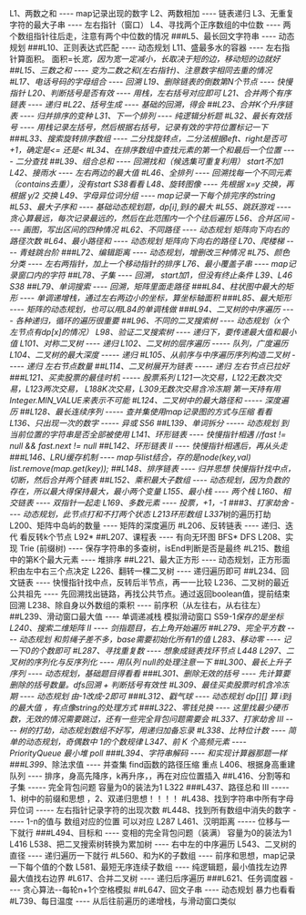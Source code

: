 L1、两数之和 ---- map记录出现的数字
L2、两数相加 ---- 链表递归
L3、无重复字符的最大子串 ---- 左右指针（窗口）
L4、寻找两个正序数组的中位数 ---- 两个数组指针往后走，注意有两个中位数的情况
###L5、最长回文字符串 ---- 动态规划
###L10、正则表达式匹配 ---- 动态规划
L11、盛最多水的容器 ---- 左右指针算面积。   面积=长*宽，因为宽一定减小，长取决于短的边，移动短的边就好
##L15、三数之和 ---- 变为二数之和(左右指针)、注意数字相同去重的情况
#L17、电话号码的字母组合 ---- 回溯
L19、删除链表的倒数第N个节点 ---- 快慢指针
L20、判断括号是否有效 ---- 用栈，左右括号对应即可
L21、合并两个有序链表 ---- 递归
#L22、括号生成 ---- 基础的回溯，得会
##L23、合并K个升序链表 ---- 归并排序的变种
L31、下一个排列 ---- 纯逻辑分析题
#L32、最长有效括号 ---- 用栈记录左括号，然后根据右括号，记录有效的字符位置标记一下
###L33、搜索旋转排序数组 ---- 二分找旋转点，二分法根据left、right是否可+1，确定是<= 还是<
#L34、在排序数组中查找元素的第一个和最后一个位置 ---- 二分查找
##L39、组合总和 ---- 回溯找和（候选集可重复利用） start不加1
L42、接雨水 ---- 左右两边的最大值
#L46、全排列 ---- 回溯找每一个不同元素（contains去重），没有start   S38看看
L48、旋转图像 ---- 先根据 x=y 交换，再根据 y/2 交换
L49、字母异位词分组 ---- map记录一下每个排完序的string
#L53、最大子序和 ---- 基础动态规划题，dp[i],到i的最大
#L55、跳跃游戏 ---- 贪心算最远，每次记录最远的，然后在此范围内一个个往后遍历
L56、合并区间 ---- 画图，写出区间的四种情况
#L62、不同路径 ---- 动态规划 矩阵向下向右的路径次数
#L64、最小路径和 ----  动态规划 矩阵向下向右的路径
L70、爬楼梯 ---- 青蛙跳台阶
###L72、编辑距离 ---- 动态规划，增删改三种情况
#L75、颜色分类 ---- 左右两指针，加上一个移动指针的排序
L76、最小覆盖子串 ---- map记录窗口内的字符
##L78、子集 ---- 回溯， start加1，但没有终止条件 L39、L46 S38
##L79、单词搜索 ----  回溯，矩阵里面走路径
###L84、柱状图中最大的矩形 ---- 单调递增栈，通过左右两边小的坐标，算坐标轴面积
###L85、最大矩形 ---- 矩阵的动态规划，也可以用L84的单调栈做
###L94、二叉树的中序遍历 ---- 各种递归，循环的遍历很重要
##L96、不同的二叉搜索树 ---- 动态规划（x个左节点有dp[x]的情况）
L98、验证二叉搜索树 ---- 递归下，要传递最大值和最小值
L101、对称二叉树 ---- 递归
L102、二叉树的层序遍历 ----- 队列，广度遍历
L104、二叉树的最大深度 ----- 递归
#L105、从前序与中序遍历序列构造二叉树 ----- 递归 左右节点数量
##L114、二叉树展开为链表   ----- 递归 左右节点已拉好
###L121、买卖股票的最佳时机   ----- 股票系列 L121一次交易，L122无数次交易，L123两次交易，
						L188K次交易，L309无数次交易含冷冻期 第一天持有用Integer.MIN_VALUE来表示不可能
#L124、二叉树中的最大路径和   ----- 深度遍历
##L128、最长连续序列   ----- 查并集使用map记录图的方式与压缩  看看
L136、只出现一次的数字 ----- 异或  S56
##L139、单词拆分   ----- 动态规划 	到当前位置的字符串是否全部被使用
L141、环形链表 ----  快慢指针相遇   //fast != null && fast.next != null
##L142、环形链表 II ----   快慢指针相遇后，再从头走
###L146、LRU缓存机制 ----   map与list结合，存的是node(key,val)  list.remove(map.get(key));
##L148、排序链表 ---- 归并思想 快慢指针找中点，切断，然后合并两个链表
##L152、乘积最大子数组 ---- 动态规划，因为负数的存在，所以最大得保持最大，最小两个变量
L155、最小栈 ---- 两个栈
L160、相交链表 ---- 双指针一起走
L169、多数元素 ---- 投票，+1，-1
###3、打家劫舍 ----   动态规划，此节点打和不打两个状态  L213环形数组  L337*树的遍历打劫
L200、矩阵中岛屿的数量 ----   矩阵的深度遍历
#L206、反转链表 ---- 递归、迭代   看反转k个节点   L92*
##L207、课程表 ----  有向无环图 BFS*   DFS
L208、实现 Trie (前缀树) ---- 保存字符串的多查树，isEnd判断是否是最终
#L215、数组中的第K个最大元素 ---- 堆排序
##L221、最大正方形 ---- 动态规划，正方形面积由左中右三个点决定
L226、翻转一棵二叉树 ---- 递归遍历即可
##L234、回文链表 ---- 快慢指针找中点，反转后半节点，再一一比较
L236、二叉树的最近公共祖先 ---- 先回溯找出链路，再找公共节点。通过返回boolean值，提前结束回溯
L238、除自身以外数组的乘积 ---- 前序积（从左往右，从右往左）
##L239、滑动窗口最大值 ---- 单调递减栈 模拟滑动窗口  S59-1*保存的是坐标
L240、搜索二维矩阵 II ----  剑指题目，右上角开始遍历
##L279、完全平方数 ---- 动态规划 和剪绳子差不多，base需要初始化所有1的值
L283、移动零 ---- 记一下0的个数即可
#L287、寻找重复数 ---- 想象成链表找环节点  L448
L297、二叉树的序列化与反序列化 ---- 用队列 null的处理注意一下
##L300、最长上升子序列 ----  动态规划，基础题目得看看
###L301、删除无效的括号 ---- 先计算要删除的括号数量。dfs回溯 + 判断括号有效性
#L309、最佳买卖股票时机含冷冻期 ---- 动态规划  由-1改成-2即可
###L312、戳气球 ----  动态规划 dp[][] 算 i到j 的最大值 ，有点像string的处理方式
###L322、零钱兑换 ---- 这里找最少硬币数，无效的情况需要跳过，还有一些完全背包问题需要会
#L337、打家劫舍 III ---- 树的打劫，动态规划数组不好写，用递归加备忘录
#L338、比特位计数 ---- 简单的动态规划，奇偶数中 1的个数规律
L347、前 K 个高频元素 ---- PriorityQueue 最小堆 poll
###L394、字符串解码 ---- 和实现计算器那题一样
###L399*、除法求值 ---- 并查集 find函数的路径压缩 重点
L406、根据身高重建队列 ----  排序，身高先降序，k再升序，，再在对应位置插入 
##L416、分割等和子集   ----- 完全背包问题   容量为0的装法为1  L322
###L437、路径总和 III   -----  1、树中的前缀和思想  ，2、双递归思想！！！！
#L438、找到字符串中所有字母异位词   ----- 左右指针记录字符的出现次数
#L448、找到所有数组中消失的数字   ----- 1-n的值与 数组对应的位置 可以对应   L287
L461、汉明距离   -----   位移与一下就行
###L494、目标和 ----  变相的完全背包问题（装满）   容量为0的装法为1     L416
L538、把二叉搜索树转换为累加树 ---- 右中左的中序遍历
L543、二叉树的直径 ---- 递归遍历一下就行
#L560、和为K的子数组 ---- 前序和思想，map记录一下每个值的个数
L581、最短无序连续子数组 ----  纯逻辑题，最小值找左边界 最大值找右边界
#L617、合并二叉树 ---- 递归后序遍历
###L621、任务调度器 ---- 贪心算法--每轮n+1个空格模拟
##L647、回文子串 ----  动态规划 暴力也看看
#L739、每日温度 ---- 从后往前遍历的递增栈，与滑动窗口类似









